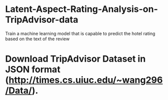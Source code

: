 # Latent-Aspect-Rating-Analysis-on-TripAdvisor-data
Train a machine learning model that is capable to predict the hotel rating based on the text of the review

# Download TripAdvisor Dataset in JSON format (http://times.cs.uiuc.edu/~wang296/Data/). 
